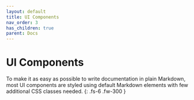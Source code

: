 ```yaml
---
layout: default
title: UI Components
nav_order: 3
has_children: true
parent: Docs
---
```


# UI Components

To make it as easy as possible to write documentation in plain Markdown, most UI components are styled using default Markdown elements with few additional CSS classes needed.
{: .fs-6 .fw-300 }
